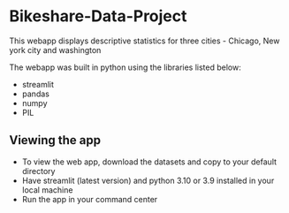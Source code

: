 # Bikeshare-Data-Project

This webapp displays descriptive statistics for three cities - Chicago, New york city and washington

The webapp was built in python using the libraries listed below:
  - streamlit
  - pandas
  - numpy
  - PIL
  
## Viewing the app
- To view the web app,  download the datasets and copy to your default directory
- Have streamlit (latest version) and python 3.10 or 3.9 installed in your local machine
- Run the app in your command center
